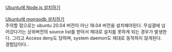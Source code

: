 [Ubuntu에 Node.js 설치하기](https://github.com/nodesource/distributions/blob/master/README.md#debinstall)
<br />
<br />
[Ubuntu에 mongodb 설치하기](https://docs.mongodb.com/manual/tutorial/install-mongodb-on-ubuntu/)
<br />
주의할 점으로는 ubuntu 20.04 버전이 아닌 18.04 버전을 설치해야된다. 무심결에 넘어갔다가는 상위버전의 source list를 받아서 제대로 설치를 못하게 되는 경우가 발생한다. 그리고 Access deny도 당하며, system daemon도 제대로 동작하지 않게된다. 경험담이다..  
<br />
<br />
